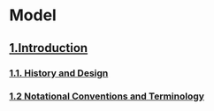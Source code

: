 # Model

## [1.Introduction](001/)
### [1.1. History and Design](001001/)
### [1.2 Notational Conventions and Terminology](001002/)